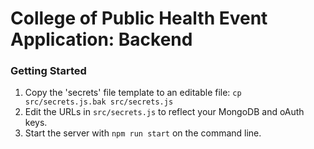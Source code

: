 # College of Public Health Event Application: Backend

### Getting Started

1. Copy the 'secrets' file template to an editable file: `cp src/secrets.js.bak src/secrets.js`
2. Edit the URLs in `src/secrets.js` to reflect your MongoDB and oAuth keys.
3. Start the server with `npm run start` on the command line.

